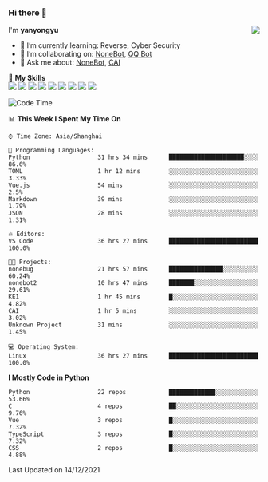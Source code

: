 ### Hi there 👋

<a href="#">
  <img align="right" src="https://github-readme-stats.vercel.app/api?username=yanyongyu&count_private=true&show_icons=true&bg_color=15,f2f7fd,E0EAFC" />
</a>

I'm **yanyongyu**

- 🌱 I’m currently learning: Reverse, Cyber Security
- 👯 I’m collaborating on: [NoneBot](https://github.com/nonebot), [QQ Bot](https://github.com/Mrs4s/go-cqhttp)
- 💬 Ask me about: [NoneBot](https://github.com/nonebot), [CAI](https://github.com/cscs181/CAI)

🌟 **My Skills**  
![](https://img.shields.io/badge/-Python-3e74a2?style=flat-square&logo=Python&logoColor=fff)
![](https://img.shields.io/badge/-Node.js-339933?style=flat-square&logo=Node.js&logoColor=fff)
![](https://img.shields.io/badge/-Vue-4fc08d?style=flat-square&logo=Vue.js&logoColor=fff)
![](https://img.shields.io/badge/-React-2d98ce?style=flat-square&logo=React&logoColor=fff)
![](https://img.shields.io/badge/-Docker-2496ED?style=flat-square&logo=Docker&logoColor=fff)
![](https://img.shields.io/badge/-Linux-000000?style=flat-square&logo=Linux&logoColor=fff)
![](https://img.shields.io/badge/-MySQL-4479A1?style=flat-square&logo=MySQL&logoColor=fff)
![](https://img.shields.io/badge/-Redis-DC382D?style=flat-square&logo=Redis&logoColor=fff)
![](https://img.shields.io/badge/-MongoDB-47A248?style=flat-square&logo=MongoDB&logoColor=fff)

<!--START_SECTION:waka-->
![Code Time](http://img.shields.io/badge/Code%20Time-1%2C884%20hrs%2022%20mins-blue)

📊 **This Week I Spent My Time On** 

```text
⌚︎ Time Zone: Asia/Shanghai

💬 Programming Languages: 
Python                   31 hrs 34 mins      █████████████████████░░░░   86.6% 
TOML                     1 hr 12 mins        ░░░░░░░░░░░░░░░░░░░░░░░░░   3.33% 
Vue.js                   54 mins             ░░░░░░░░░░░░░░░░░░░░░░░░░   2.5% 
Markdown                 39 mins             ░░░░░░░░░░░░░░░░░░░░░░░░░   1.79% 
JSON                     28 mins             ░░░░░░░░░░░░░░░░░░░░░░░░░   1.31%

🔥 Editors: 
VS Code                  36 hrs 27 mins      █████████████████████████   100.0%

🐱‍💻 Projects: 
nonebug                  21 hrs 57 mins      ███████████████░░░░░░░░░░   60.24% 
nonebot2                 10 hrs 47 mins      ███████░░░░░░░░░░░░░░░░░░   29.61% 
KE1                      1 hr 45 mins        █░░░░░░░░░░░░░░░░░░░░░░░░   4.82% 
CAI                      1 hr 5 mins         ░░░░░░░░░░░░░░░░░░░░░░░░░   3.02% 
Unknown Project          31 mins             ░░░░░░░░░░░░░░░░░░░░░░░░░   1.45%

💻 Operating System: 
Linux                    36 hrs 27 mins      █████████████████████████   100.0%

```

**I Mostly Code in Python** 

```text
Python                   22 repos            █████████████░░░░░░░░░░░░   53.66% 
C                        4 repos             ██░░░░░░░░░░░░░░░░░░░░░░░   9.76% 
Vue                      3 repos             █░░░░░░░░░░░░░░░░░░░░░░░░   7.32% 
TypeScript               3 repos             █░░░░░░░░░░░░░░░░░░░░░░░░   7.32% 
CSS                      2 repos             █░░░░░░░░░░░░░░░░░░░░░░░░   4.88%

```



 Last Updated on 14/12/2021
<!--END_SECTION:waka-->
